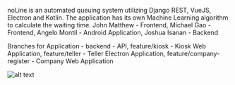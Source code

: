 noLine is an automated queuing system utilizing Django REST, VueJS, Electron and Kotlin. The application has its own Machine Learning algorithm to calculate the waiting time. John Matthew - Frontend, Michael Gao - Frontend, Angelo Montil - Android Application, Joshua Isanan - Backend

Branches for Application - 
backend - API,
feature/kiosk - Kiosk Web Application,
feature/teller - Teller Electron Application,
feature/company-register - Company Web Application

![alt text](https://i.imgur.com/005UfNY.png)
